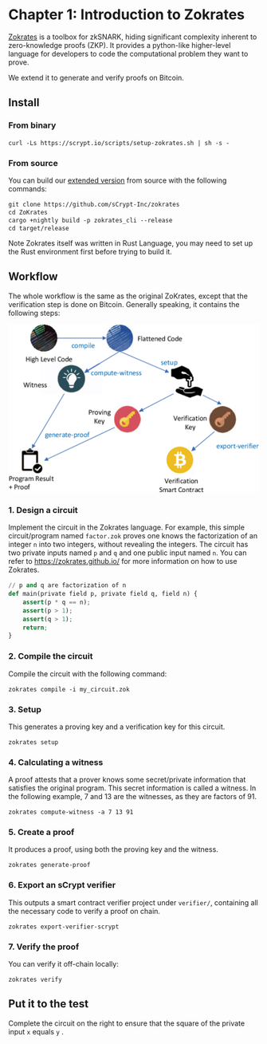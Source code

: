 # Chapter 1: Introduction to Zokrates

[Zokrates](https://zokrates.github.io/) is a toolbox for zkSNARK, hiding significant complexity inherent to zero-knowledge proofs (ZKP). It provides a python-like higher-level language for developers to code the computational problem they want to prove.

We extend it to generate and verify proofs on Bitcoin.

## Install 

### From binary
```
curl -Ls https://scrypt.io/scripts/setup-zokrates.sh | sh -s -
```

### From source
You can build our [extended version](https://github.com/sCrypt-Inc/zokrates) from source with the following commands:

```
git clone https://github.com/sCrypt-Inc/zokrates
cd ZoKrates
cargo +nightly build -p zokrates_cli --release
cd target/release
```

Note Zokrates itself was written in Rust Language, you may need to set up the Rust environment first before trying to build it.

## Workflow

The whole workflow is the same as the original ZoKrates, except that the verification step is done on Bitcoin. Generally speaking, it contains the following steps:

<img src="https://github.com/sCrypt-Inc/image-hosting/blob/master/learn-scrypt-courses/course-02/03.png?raw=true" width="600">


### 1. Design a circuit 

Implement the circuit in the Zokrates language. For example, this simple circuit/program named `factor.zok` proves one knows the factorization of an integer `n` into two integers, without revealing the integers. The circuit has two private inputs named `p` and `q` and one public input named `n`. You can refer to https://zokrates.github.io/ for more information on how to use Zokrates.

```python
// p and q are factorization of n
def main(private field p, private field q, field n) {
    assert(p * q == n);
    assert(p > 1);
    assert(q > 1);
    return;
}
```

### 2. Compile the circuit

Compile the circuit with the following command:

```
zokrates compile -i my_circuit.zok
```
### 3. Setup

This generates a proving key and a verification key for this circuit.

```
zokrates setup
```
### 4. Calculating a witness

A proof attests that a prover knows some secret/private information that satisfies the original program. This secret information is called a witness. In the following example, 7 and 13 are the witnesses, as they are factors of 91.

```
zokrates compute-witness -a 7 13 91
```
### 5. Create a proof

It produces a proof, using both the proving key and the witness.

```
zokrates generate-proof
```

### 6. Export an sCrypt verifier

This outputs a smart contract verifier project under `verifier/`, containing all the necessary code to verify a proof on chain.

```
zokrates export-verifier-scrypt
```

### 7. Verify the proof

You can verify it off-chain locally:

```
zokrates verify
```

## Put it to the test

Complete the circuit on the right to ensure that the square of the private input `x` equals `y` .